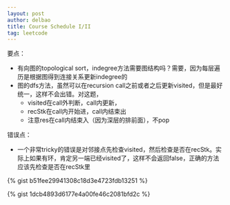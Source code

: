 ```yaml
---
layout: post
author: delbao
title: Course Schedule I/II
tag: leetcode
---
```


要点：
 
- 有向图的topological sort，indegree方法需要图结构吗？需要，因为每层遍历是根据图得到连接关系更新indegree的
- 图的dfs方法，虽然可以在recursion call之前或者之后更新visited，但是最好统一，这样不会出错。对这题，
    - visited在call外判断，call内更新，
    - recStk在call内开始进，call内结束出
    - 注意res在call内结束入（因为深层的排前面），不pop
 
错误点：
 
- 一个非常tricky的错误是对邻接点先检查visited，然后检查是否在recStk。实际上如果有环，肯定另一端已经visited了，这样不会返回false，正确的方法应该先检查是否在recStk里
 
 {% gist b51fee29941308c18d3e4723fdb13251 %}
 
 {% gist 1dcb4893d6177e4a00fe46c2081bfd2c %}

